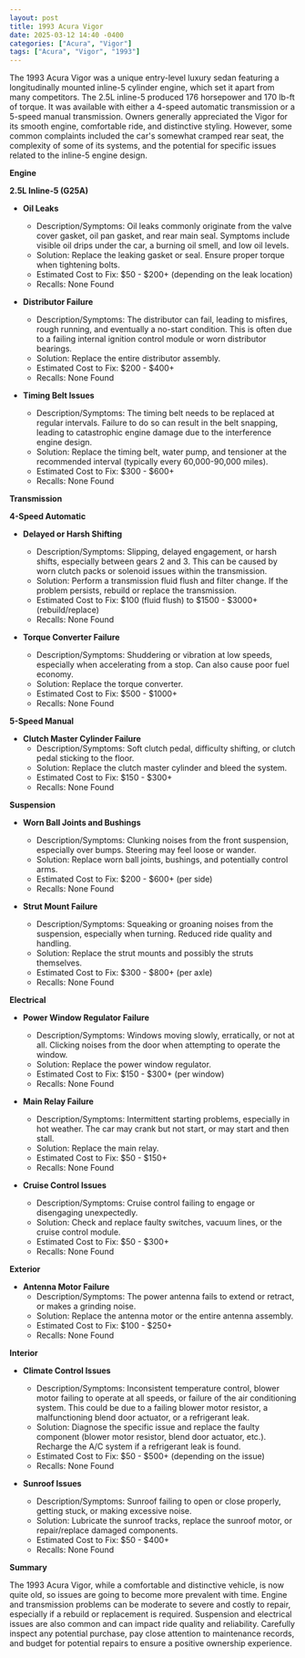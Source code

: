 ```yaml
---
layout: post
title: 1993 Acura Vigor
date: 2025-03-12 14:40 -0400
categories: ["Acura", "Vigor"]
tags: ["Acura", "Vigor", "1993"]
---
```

The 1993 Acura Vigor was a unique entry-level luxury sedan featuring a longitudinally mounted inline-5 cylinder engine, which set it apart from many competitors. The 2.5L inline-5 produced 176 horsepower and 170 lb-ft of torque. It was available with either a 4-speed automatic transmission or a 5-speed manual transmission. Owners generally appreciated the Vigor for its smooth engine, comfortable ride, and distinctive styling. However, some common complaints included the car's somewhat cramped rear seat, the complexity of some of its systems, and the potential for specific issues related to the inline-5 engine design.

**Engine**

**2.5L Inline-5 (G25A)**

*   **Oil Leaks**
    *   Description/Symptoms: Oil leaks commonly originate from the valve cover gasket, oil pan gasket, and rear main seal. Symptoms include visible oil drips under the car, a burning oil smell, and low oil levels.
    *   Solution: Replace the leaking gasket or seal. Ensure proper torque when tightening bolts.
    *   Estimated Cost to Fix: $50 - $200+ (depending on the leak location)
    *   Recalls: None Found

*   **Distributor Failure**
    *   Description/Symptoms: The distributor can fail, leading to misfires, rough running, and eventually a no-start condition. This is often due to a failing internal ignition control module or worn distributor bearings.
    *   Solution: Replace the entire distributor assembly.
    *   Estimated Cost to Fix: $200 - $400+
    *   Recalls: None Found

*   **Timing Belt Issues**
    *   Description/Symptoms: The timing belt needs to be replaced at regular intervals. Failure to do so can result in the belt snapping, leading to catastrophic engine damage due to the interference engine design.
    *   Solution: Replace the timing belt, water pump, and tensioner at the recommended interval (typically every 60,000-90,000 miles).
    *   Estimated Cost to Fix: $300 - $600+
    *   Recalls: None Found

**Transmission**

**4-Speed Automatic**

*   **Delayed or Harsh Shifting**
    *   Description/Symptoms: Slipping, delayed engagement, or harsh shifts, especially between gears 2 and 3. This can be caused by worn clutch packs or solenoid issues within the transmission.
    *   Solution: Perform a transmission fluid flush and filter change. If the problem persists, rebuild or replace the transmission.
    *   Estimated Cost to Fix: $100 (fluid flush) to $1500 - $3000+ (rebuild/replace)
    *   Recalls: None Found

*   **Torque Converter Failure**
    *   Description/Symptoms: Shuddering or vibration at low speeds, especially when accelerating from a stop. Can also cause poor fuel economy.
    *   Solution: Replace the torque converter.
    *   Estimated Cost to Fix: $500 - $1000+
    *   Recalls: None Found

**5-Speed Manual**

*   **Clutch Master Cylinder Failure**
    * Description/Symptoms: Soft clutch pedal, difficulty shifting, or clutch pedal sticking to the floor.
    * Solution: Replace the clutch master cylinder and bleed the system.
    * Estimated Cost to Fix: $150 - $300+
    * Recalls: None Found

**Suspension**

*   **Worn Ball Joints and Bushings**
    *   Description/Symptoms: Clunking noises from the front suspension, especially over bumps. Steering may feel loose or wander.
    *   Solution: Replace worn ball joints, bushings, and potentially control arms.
    *   Estimated Cost to Fix: $200 - $600+ (per side)
    *   Recalls: None Found

*   **Strut Mount Failure**
    *   Description/Symptoms: Squeaking or groaning noises from the suspension, especially when turning. Reduced ride quality and handling.
    *   Solution: Replace the strut mounts and possibly the struts themselves.
    *   Estimated Cost to Fix: $300 - $800+ (per axle)
    *   Recalls: None Found

**Electrical**

*   **Power Window Regulator Failure**
    *   Description/Symptoms: Windows moving slowly, erratically, or not at all. Clicking noises from the door when attempting to operate the window.
    *   Solution: Replace the power window regulator.
    *   Estimated Cost to Fix: $150 - $300+ (per window)
    *   Recalls: None Found

*   **Main Relay Failure**
    *   Description/Symptoms: Intermittent starting problems, especially in hot weather. The car may crank but not start, or may start and then stall.
    *   Solution: Replace the main relay.
    *   Estimated Cost to Fix: $50 - $150+
    *   Recalls: None Found

*   **Cruise Control Issues**
    * Description/Symptoms: Cruise control failing to engage or disengaging unexpectedly.
    * Solution: Check and replace faulty switches, vacuum lines, or the cruise control module.
    * Estimated Cost to Fix: $50 - $300+
    * Recalls: None Found

**Exterior**

*   **Antenna Motor Failure**
    *   Description/Symptoms: The power antenna fails to extend or retract, or makes a grinding noise.
    *   Solution: Replace the antenna motor or the entire antenna assembly.
    *   Estimated Cost to Fix: $100 - $250+
    *   Recalls: None Found

**Interior**

*   **Climate Control Issues**
    *   Description/Symptoms: Inconsistent temperature control, blower motor failing to operate at all speeds, or failure of the air conditioning system. This could be due to a failing blower motor resistor, a malfunctioning blend door actuator, or a refrigerant leak.
    *   Solution: Diagnose the specific issue and replace the faulty component (blower motor resistor, blend door actuator, etc.). Recharge the A/C system if a refrigerant leak is found.
    *   Estimated Cost to Fix: $50 - $500+ (depending on the issue)
    *   Recalls: None Found

*   **Sunroof Issues**
    * Description/Symptoms: Sunroof failing to open or close properly, getting stuck, or making excessive noise.
    * Solution: Lubricate the sunroof tracks, replace the sunroof motor, or repair/replace damaged components.
    * Estimated Cost to Fix: $50 - $400+
    * Recalls: None Found

**Summary**

The 1993 Acura Vigor, while a comfortable and distinctive vehicle, is now quite old, so issues are going to become more prevalent with time. Engine and transmission problems can be moderate to severe and costly to repair, especially if a rebuild or replacement is required. Suspension and electrical issues are also common and can impact ride quality and reliability. Carefully inspect any potential purchase, pay close attention to maintenance records, and budget for potential repairs to ensure a positive ownership experience.

